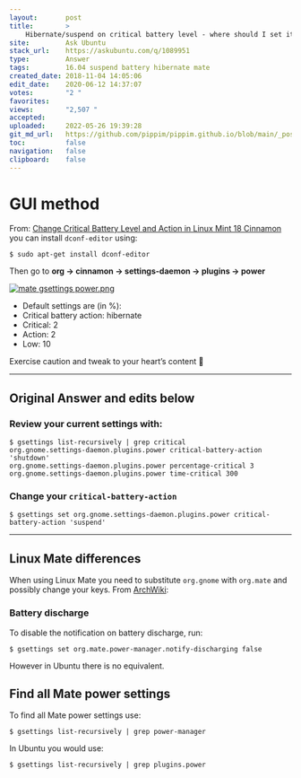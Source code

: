 ```yaml
---
layout:       post
title:        >
    Hibernate/suspend on critical battery level - where should I set it from MATE GUI?
site:         Ask Ubuntu
stack_url:    https://askubuntu.com/q/1089951
type:         Answer
tags:         16.04 suspend battery hibernate mate
created_date: 2018-11-04 14:05:06
edit_date:    2020-06-12 14:37:07
votes:        "2 "
favorites:    
views:        "2,507 "
accepted:     
uploaded:     2022-05-26 19:39:28
git_md_url:   https://github.com/pippim/pippim.github.io/blob/main/_posts/2018/2018-11-04-Hibernate_suspend-on-critical-battery-level-where-should-I-set-it-from-MATE-GUI_.md
toc:          false
navigation:   false
clipboard:    false
---
```


# GUI method

From: [Change Critical Battery Level and Action in Linux Mint 18 Cinnamon][1]
you can install `dconf-editor` using:

``` 
$ sudo apt-get install dconf-editor
```

Then go to **org -> cinnamon -> settings-daemon -> plugins -> power**

[![mate gsettings power.png][2]][2]

- Default settings are (in %):
- Critical battery action: hibernate
- Critical: 2
- Action: 2
- Low: 10

Exercise caution and tweak to your heart’s content 🙂

----------


## Original Answer and edits below

### Review your current settings with:

``` 
$ gsettings list-recursively | grep critical
org.gnome.settings-daemon.plugins.power critical-battery-action 'shutdown'
org.gnome.settings-daemon.plugins.power percentage-critical 3
org.gnome.settings-daemon.plugins.power time-critical 300
```

### Change your `critical-battery-action`

``` 
$ gsettings set org.gnome.settings-daemon.plugins.power critical-battery-action 'suspend'
```


----------


## Linux Mate differences

When using Linux Mate you need to substitute `org.gnome` with `org.mate` and possibly change your keys. From [ArchWiki][3]: 

### Battery discharge

To disable the notification on battery discharge, run:

``` 
$ gsettings set org.mate.power-manager.notify-discharging false
```

However in Ubuntu there is no equivalent.

## Find all Mate power settings

To find all Mate power settings use:

``` 
$ gsettings list-recursively | grep power-manager
```

In Ubuntu you would use:

``` 
$ gsettings list-recursively | grep plugins.power
```


  [1]: http://www.putdispenserhere.com/change-critical-battery-level-action-linux-mint-18-cinnamon/
  [2]: https://i.stack.imgur.com/3hykc.png
  [3]: https://wiki.archlinux.org/index.php/MATE
